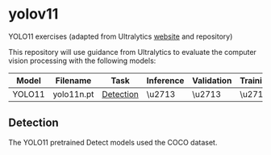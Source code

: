 # yolov11
YOLO11 exercises (adapted from Ultralytics [website](https://docs.ultralytics.com/models/yolo11/) and repository)

This repository will use guidance from Ultralytics to evaluate the computer vision processing with the following models:

| Model | Filename | Task          | Inference | Validation | Training | Export |
|-------|----------|---------------|-----------|------------|----------|--------|
| YOLO11 | yolo11n.pt | [Detection](https://docs.ultralytics.com/tasks/detect/) | \u2713 | \u2713 | \u2713 | \o2713 |

## Detection
The YOLO11 pretrained Detect models used the COCO dataset.
